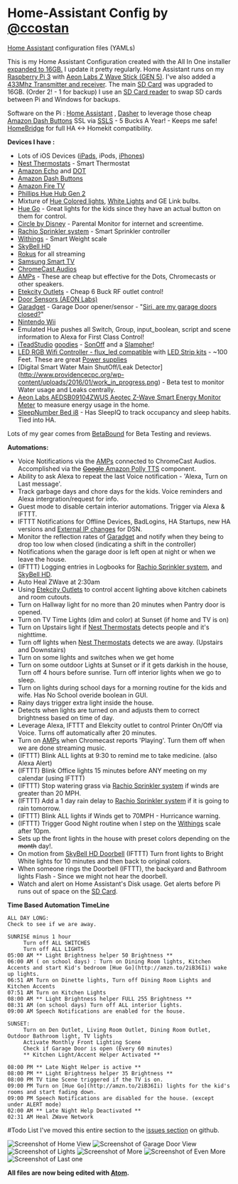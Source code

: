 # Home-Assistant Config by [@ccostan](http://www.twitter.com/ccostan)
[Home Assistant](https://home-assistant.io/) configuration files (YAMLs)

This is my Home Assistant Configuration created with the All In One installer [expanded to 16GB.](https://community.home-assistant.io/t/expanding-partition-on-sd-card-for-raspberry-pi-with-noobs-pre-installed/2036)  I update it pretty regularly.
Home Assistant runs on my [Raspberry Pi 3](http://amzn.to/2e3DOBY) with [Aeon Labs Z Wave Stick (GEN 5)](http://amzn.to/2eAiAP0). I've also added a [433Mhz Transmitter and receiver](http://amzn.to/2dceNY2).  The main [SD Card](http://amzn.to/2kNttio) was upgraded to 16GB. (Order 2! - 1 for backup)
I use an [SD Card reader](http://amzn.to/2l2w9as) to swap SD cards between Pi and Windows for backups.

Software on the Pi : [Home Assistant](https://home-assistant.io/) ,
[Dasher](https://github.com/maddox/dasher) to leverage those cheap [Amazon Dash Buttons](http://amzn.to/2dPKZhM)
SSL via [SSLS](https://SSLS.com) - 5 Bucks A Year! - Keeps me safe!
[HomeBridge](https://github.com/nfarina/homebridge) for full HA <-> Homekit compatibility.

**Devices I have :**
* Lots of iOS Devices ([iPads](http://amzn.to/2l2qyRb), iPods, [iPhones](http://amzn.to/2l9Yoq9))
* [Nest Thermostats](http://amzn.to/2eAhB1k) - Smart Thermostat
* [Amazon Echo](http://amzn.to/2dSVbK4) and [DOT](http://amzn.to/2e3vHFQ)
* [Amazon Dash Buttons](http://amzn.to/2dPKZhM)
* [Amazon Fire TV](http://amzn.to/2iiuaNT)
* [Phillips Hue Hub Gen 2](http://amzn.to/2eoQTJy)
* Mixture of [Hue Colored lights](http://amzn.to/2l2viGK), [White Lights](http://amzn.to/2lEf4Xq) and GE Link bulbs.
* [Hue Go](http://amzn.to/2iB36Ii) - Great lights for the kids since they have an actual button on them for control.
* [Circle by Disney](http://amzn.to/2eAgaA6) - Parental Monitor for internet and screentime.
* [Rachio Sprinkler system](http://amzn.to/2eoPKBW) - Smart Sprinkler controller
* [Withings](http://amzn.to/2kr78nW) - Smart Weight scale
* [SkyBell HD](http://amzn.to/2dcexIB)
* [Rokus](http://amzn.to/2dpn89c) for all streaming
* [Samsung Smart TV](http://amzn.to/2efNNnq)
* [ChromeCast Audios](http://amzn.to/2lE9gNu)
* [AMPs](http://amzn.to/2j18dlT) - These are cheap but effective for the Dots, Chromecasts or other speakers.
* [Etekcity Outlets](http://amzn.to/2efNoBP) - Cheap 6 Buck RF outlet control!
* [Door Sensors (AEON Labs)](http://amzn.to/2e3xDxY)
* [Garadget](http://amzn.to/2jQLpVQ) - Garage Door opener/sensor - "[Siri, are my garage doors closed?](https://pbs.twimg.com/media/C3cyJZSWAAAalPm.jpg:large)"
* [Nintendo Wii](http://amzn.to/2l2qIYY)
* Emulated Hue pushes all Switch, Group, input_boolean, script and scene information to Alexa for First Class Control!
* [iTeadStudio](https://www.itead.cc/) [goodies](https://twitter.com/ccostan/status/793119824008384512) - [SonOff](http://amzn.to/2l2sx8g) and a [Slampher](http://amzn.to/2l2gmIx)!
* [LED RGB Wifi Controller - flux_led compatible](http://amzn.to/2jUBSBE) with [LED Strip kits](http://amzn.to/2gJYfZ5) - ~100 Feet. These are great [Power supplies](http://amzn.to/2j5Vu0D)
* [Digital Smart Water Main ShutOff/Leak Detector] (http://www.providencecpc.org/wp-content/uploads/2016/01/work_in_progress.png) - Beta test to monitor Water usage and Leaks centrally.
* [Aeon Labs AEDSB09104ZWUS Aeotec Z-Wave Smart Energy Monitor Meter](http://amzn.to/2l5wEDo) to measure energy usage in the home.
* [SleepNumber Bed i8](http://amzn.to/2kxdXXI) - Has SleepIQ to track occupancy and sleep habits.  Tied into HA.

Lots of my gear comes from [BetaBound](https://goo.gl/0vxT8A) for Beta Testing and reviews.

**Automations:**
* Voice Notifications via the [AMPs](http://amzn.to/2j18dlT) connected to ChromeCast Audios.  Accomplished via the [~~Google~~ Amazon Polly TTS](https://home-assistant.io/components/tts/) component.
* Ability to ask Alexa to repeat the last Voice notification - 'Alexa, Turn on Last message'.
* Track garbage days and chore days for the kids. Voice reminders and Alexa intergration/request for info.
* Guest mode to disable certain interior automations. Trigger via Alexa & IFTTT.
* IFTTT Notifications for Offline Devices, BadLogins, HA Startups, new HA versions and [External IP changes](https://community.home-assistant.io/t/detect-if-ip-changes/6830) for DSN.
* Monitor the reflection rates of [Garadget](http://amzn.to/2jQLpVQ) and notify when they being to drop too low when closed (indicating a shift in the controller)
* Notifications when the garage door is left open at night or when we leave the house.
* (IFTTT) Logging entries in Logbooks for [Rachio Sprinkler system](http://amzn.to/2eoPKBW), and [SkyBell HD](http://amzn.to/2dcexIB).
* Auto Heal ZWave at 2:30am
* Using [Etekcity Outlets](http://amzn.to/2efNoBP) to control accent lighting above kitchen cabinets and room cutouts.
* Turn on Hallway light for no more than 20 minutes when Pantry door is opened.
* Turn on TV Time Lights (dim and color) at Sunset (if home and TV is on)
* Turn on Upstairs light if [Nest Thermostats](http://amzn.to/2eAhB1k) detects people and it's nighttime.
* Turn off lights when [Nest Thermostats](http://amzn.to/2eAhB1k) detects we are away. (Upstairs and Downstairs)
* Turn on some lights and switches when we get home
* Turn on some outdoor Lights at Sunset or if it gets darkish in the house, Turn off 4 hours before sunrise.  Turn off interior lights when we go to sleep.
* Turn on lights during school days for a morning routine for the kids and wife. Has No School overide boolean in GUI.
* Rainy days trigger extra light inside the house.
* Detects when lights are turned on and adjusts them to correct brightness based on time of day.
* Leverage Alexa, IFTTT and Elekcity outlet to control Printer On/Off via Voice. Turns off automatically after 20 minutes.
* Turn on [AMPs](http://amzn.to/2j18dlT) when Chromecast reports 'Playing'.  Turn them off when we are done streaming music.
* (IFTTT) Blink ALL lights at 9:30 to remind me to take medicine. (also Alexa Alert)
* (IFTTT) Blink Office lights 15 minutes before ANY meeting on my calendar (using IFTTT)
* (IFTTT) Stop watering grass via [Rachio Sprinkler system](http://amzn.to/2eoPKBW) if winds are greater than 20 MPH.
* (IFTTT) Add a 1 day rain delay to [Rachio Sprinkler system](http://amzn.to/2eoPKBW) if it is going to rain tomorrow.
* (IFTTT) Blink ALL lights if Winds get to 70MPH - Hurricance warning.
* (IFTTT) Trigger Good Night routine when I step on the [Withings](http://amzn.to/2kr78nW) scale after 10pm.
* Sets up the front lights in the house with preset colors depending on the ~~month~~ day!.
* On motion from [SkyBell HD Doorbell](http://amzn.to/2dcexIB) (IFTTT) Turn front lights to Bright White lights for 10 minutes and then back to original colors.
* When someone rings the Doorbell (IFTTT), the backyard and Bathroom lights Flash - Since we might not hear the doorbell.
* Watch and alert on Home Assistant's Disk usage. Get alerts before Pi runs out of space on the [SD Card](http://amzn.to/2kNttio).

**Time Based Automation TimeLine**
```
ALL DAY LONG:
Check to see if we are away.

SUNRISE minus 1 hour
     Turn off ALL SWITCHES
     Turn off ALL LIGHTS
05:00 AM ** Light Brightness helper 50 Brightness **
06:00 AM ( on school days) : Turn on Dining Room lights, Kitchen Accents and start Kid's bedroom [Hue Go](http://amzn.to/2iB36Ii) wake up lights.
06:51 AM Turn on Dinette lights, Turn off Dining Room Lights and Kitchen Accents
07:51 AM Turn on Kitchen Lights
08:00 AM ** Light Brightness helper FULL 255 Brightness **
08:31 AM (on school days) Turn off ALL interior lights.
09:00 AM Speech Notifications are enabled for the house.

SUNSET:
     Turn on Den Outlet, Living Room Outlet, Dining Room Outlet, Outdoor Bathroom light, TV lights
     Activate Monthly Front Lighting Scene
     Check if Garage Door is open (Every 60 minutes)
     ** Kitchen Light/Accent Helper Activated **

08:00 PM ** Late Night Helper is active **
08:00 PM ** Light Brightness helper 35 Brightness **
08:00 PM TV time Scene triggered if the TV is on.
09:00 PM Turn on [Hue Go](http://amzn.to/2iB36Ii) lights for the kid's rooms and start fading down.
09:00 PM Speech Notifications are disabled for the house. (except under ALERT mode)
02:00 AM ** Late Night Help Deactivated **
02:31 AM Heal ZWave Network
```

#Todo List
I've moved this entire section to the [issues section](https://github.com/CCOSTAN/Home-AssistantConfig/issues) on github.

![Screenshot of Home View](https://i.imgur.com/UlUiKTX.png)
![Screenshot of Garage Door View](https://i.imgur.com/zotvUKp.png)
![Screenshot of Lights](https://i.imgur.com/KKCPaLJ.png)
![Screenshot of More](https://i.imgur.com/rg6lhJz.png)
![Screenshot of Even More](https://i.imgur.com/SlglNh3.png)
![Screenshot of Last one](https://i.imgur.com/sTsYQi4.png)


**All files are now being edited with [Atom](https://atom.io/).**
